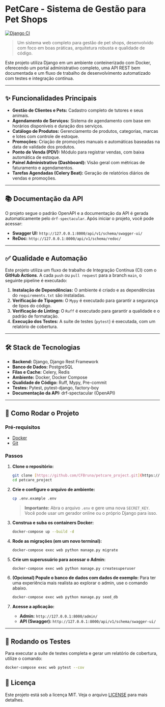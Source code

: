 # PetCare - Sistema de Gestão para Pet Shops

[![Django CI](https://github.com/CFBruna/petcare_project/actions/workflows/ci.yml/badge.svg)](https://github.com/CFBruna/petcare_project/actions/workflows/ci.yml)

> Um sistema web completo para gestão de pet shops, desenvolvido com foco em boas práticas, arquitetura robusta e qualidade de código.

Este projeto utiliza Django em um ambiente conteinerizado com Docker, oferecendo um portal administrativo completo, uma API REST bem documentada e um fluxo de trabalho de desenvolvimento automatizado com testes e integração contínua.

---

## ✨ Funcionalidades Principais

* **Gestão de Clientes e Pets:** Cadastro completo de tutores e seus animais.
* **Agendamento de Serviços:** Sistema de agendamento com base em horários disponíveis e duração dos serviços.
* **Catálogo de Produtos:** Gerenciamento de produtos, categorias, marcas e lotes com controle de estoque.
* **Promoções:** Criação de promoções manuais e automáticas baseadas na data de validade dos produtos.
* **Ponto de Venda (PDV):** Módulo para registrar vendas, com baixa automática de estoque.
* **Painel Administrativo (Dashboard):** Visão geral com métricas de faturamento e agendamentos.
* **Tarefas Agendadas (Celery Beat):** Geração de relatórios diários de vendas e promoções.

---

## 📚 Documentação da API

O projeto segue o padrão OpenAPI e a documentação da API é gerada automaticamente pelo `drf-spectacular`. Após iniciar o projeto, você pode acessar:

* **Swagger UI:** `http://127.0.0.1:8000/api/v1/schema/swagger-ui/`
* **ReDoc:** `http://127.0.0.1:8000/api/v1/schema/redoc/`

---

## ✅ Qualidade e Automação

Este projeto utiliza um fluxo de trabalho de Integração Contínua (CI) com o **GitHub Actions**. A cada `push` ou `pull request` para a branch `main`, o seguinte pipeline é executado:

1.  **Instalação de Dependências:** O ambiente é criado e as dependências do `requirements.txt` são instaladas.
2.  **Verificação de Tipagem:** O `Mypy` é executado para garantir a segurança de tipos do código.
3.  **Verificação de Linting:** O `Ruff` é executado para garantir a qualidade e o padrão de formatação.
4.  **Execução dos Testes:** A suíte de testes (`pytest`) é executada, com um relatório de cobertura.

---

## 🛠️ Stack de Tecnologias

* **Backend:** Django, Django Rest Framework
* **Banco de Dados:** PostgreSQL
* **Filas e Cache:** Celery, Redis
* **Ambiente:** Docker, Docker Compose
* **Qualidade de Código:** Ruff, Mypy, Pre-commit
* **Testes:** Pytest, pytest-django, factory-boy
* **Documentação da API:** drf-spectacular (OpenAPI)

---

## 🚀 Como Rodar o Projeto

### Pré-requisitos

* [Docker](https://www.docker.com/products/docker-desktop/)
* [Git](https://git-scm.com/)

### Passos

1.  **Clone o repositório:**
    ```bash
    git clone [https://github.com/CFBruna/petcare_project.git](https://github.com/CFBruna/petcare_project.git)
    cd petcare_project
    ```

2.  **Crie e configure o arquivo de ambiente:**
    ```bash
    cp .env.example .env
    ```
    > **Importante:** Abra o arquivo `.env` e gere uma nova `SECRET_KEY`. Você pode usar um gerador online ou o próprio Django para isso.

3.  **Construa e suba os containers Docker:**
    ```bash
    docker-compose up --build -d
    ```

4.  **Rode as migrações (em um novo terminal):**
    ```bash
    docker-compose exec web python manage.py migrate
    ```

5.  **Crie um superusuário para acessar o Admin:**
    ```bash
    docker-compose exec web python manage.py createsuperuser
    ```

6.  **(Opcional) Popule o banco de dados com dados de exemplo:**
    Para ter uma experiência mais realista ao explorar o admin, use o comando abaixo.
    ```bash
    docker-compose exec web python manage.py seed_db
    ```

7.  **Acesse a aplicação:**
    * **Admin:** `http://127.0.0.1:8000/admin/`
    * **API (Swagger):** `http://127.0.0.1:8000/api/v1/schema/swagger-ui/`

---

## 🧪 Rodando os Testes

Para executar a suíte de testes completa e gerar um relatório de cobertura, utilize o comando:

```bash
docker-compose exec web pytest --cov
```

## 📄 Licença

Este projeto está sob a licença MIT. Veja o arquivo [LICENSE](LICENSE) para mais detalhes.
